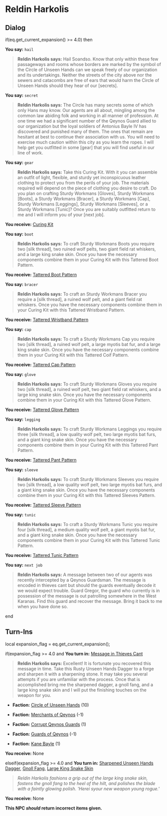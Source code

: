 # Reldin Harkolis
## Dialog

if(eq.get_current_expansion() >= 4.0) then


**You say:** `hail`




>**Reldin Harkolis says:** Hail Soandso. Know that only within these few passageways and rooms whose borders are marked by the symbol of the Circle of Unseen Hands can we speak freely of our organization and its undertakings. Neither the streets of the city above nor the sewers and catacombs are free of ears that would harm the Circle of Unseen Hands should they hear of our [secrets].


**You say:** `secret`




>**Reldin Harkolis says:** The Circle has many secrets some of which only Hans may know. Our agents are all about, mingling among the common law abiding folk and working in all manner of profession. At one time we had a significant number of the Qeynos Guard allied to our organization but the loyal soldiers of Antonius Bayle IV has discovered and punished many of them. The ones that remain are hesitant at best to continue their association with us. You will need to exercise much caution within this city as you learn the ropes. I will help get you outfitted in some [gear] that you will find useful in our line of work.


**You say:** `gear`




>**Reldin Harkolis says:** Take this Curing Kit. With it you can assemble an outfit of light, flexible, and sturdy yet inconspicuous leather clothing to protect you from the perils of your job. The materials required will depend on the piece of clothing you desire to craft. Do you plan on crafting Sturdy Workmans [Gloves], Sturdy Workmans [Boots], a Sturdy Workmans [Bracer], a Sturdy Workmans [Cap], Sturdy Workmans [Leggings], Sturdy Workmans [Sleeves], or a Sturdy Workmans [Tunic]? Once you are suitably outfitted return to me and I will inform you of your [next job].



**You receive:**  [Curing Kit](/item/17125)


**You say:** `boot`




>**Reldin Harkolis says:** To craft Sturdy Workmans Boots you require two [silk thread], two ruined wolf pelts, two giant field rat whiskers, and a large king snake skin. Once you have the necessary components combine them in your Curing Kit with this Tattered Boot Pattern.



**You receive:**  [Tattered Boot Pattern](/item/19561)
  


**You say:** `bracer`




>**Reldin Harkolis says:** To craft an Sturdy Workmans Bracer you require a [silk thread], a ruined wolf pelt, and a giant field rat whiskers. Once you have the necessary components combine them in your Curing Kit with this Tattered Wristband Pattern.



**You receive:**  [Tattered Wristband Pattern](/item/19558)


**You say:** `cap`




>**Reldin Harkolis says:** To craft a Sturdy Workmans Cap you require two [silk thread], a ruined wolf pelt, a large myotis bat fur, and a large king snake skin. Once you have the necessary components combine them in your Curing Kit with this Tattered Coif Pattern.



**You receive:**  [Tattered Cap Pattern](/item/19555)


**You say:** `glove`




>**Reldin Harkolis says:** To craft Sturdy Workmans Gloves you require two [silk thread], a ruined wolf pelt, two giant field rat whiskers, and a large king snake skin. Once you have the necessary components combine them in your Curing Kit with this Tattered Glove Pattern.



**You receive:**  [Tattered Glove Pattern](/item/19559)


**You say:** `legging`




>**Reldin Harkolis says:** To craft Sturdy Workmans Leggings you require three [silk thread], a low quality wolf pelt, two large myotis bat furs, and a giant king snake skin. Once you have the necessary components combine them in your Curing Kit with this Tattered Pant Pattern.



**You receive:**  [Tattered Pant Pattern](/item/19560)


**You say:** `sleeve`




>**Reldin Harkolis says:** To craft Sturdy Workmans Sleeves you require two [silk thread], a low quality wolf pelt, two large myotis bat furs, and a giant king snake skin. Once you have the necessary components combine them in your Curing Kit with this Tattered Sleeves Pattern.



**You receive:**  [Tattered Sleeve Pattern](/item/19557)


**You say:** `tunic`




>**Reldin Harkolis says:** To craft a Sturdy Workmans Tunic you require four [silk thread], a medium quality wolf pelt, a giant myotis bat fur, and a giant king snake skin. Once you have the necessary components combine them in your Curing Kit with this Tattered Tunic Pattern.



**You receive:**  [Tattered Tunic Pattern](/item/19556)


**You say:** `next job`




>**Reldin Harkolis says:** A message between two of our agents was recently intercepted by a Qeynos Guardsman. The message is encoded in thieves cant but should the guards eventually decode it we would expect trouble. Guard Gregor, the guard who currently is in possession of the message is out patrolling somewhere in the West Karanas. Find this guard and recover the message. Bring it back to me when you have done so.

end

## Turn-Ins



local expansion_flag = eq.get_current_expansion();

if(expansion_flag >= 4.0 and  **You turn in:** [Message in Thieves Cant](/item/19942)


>**Reldin Harkolis says:** Excellent! It is fortunate you recovered this message in time. Take this Rusty Unseen Hands Dagger to a forge and sharpen it with a sharpening stone. It may take you several attempts if you are unfamiliar with the process. Once that is accomplished bring me the sharpened dagger, a gnoll fang, and a large king snake skin and I will put the finishing touches on the weapon for you.





* __Faction:__ [Circle of Unseen Hands](/faction/223) (10)




* __Faction:__ [Merchants of Qeynos](/faction/291) (-1)



* __Faction:__ [Corrupt Qeynos Guards](/faction/230) (1)




* __Faction:__ [Guards of Qeynos](/faction/262) (-1)



* __Faction:__ [Kane Bayle](/faction/273) (1)




 **You receive:** None 

elseif(expansion_flag >= 4.0 and  **You turn in:** [Sharpened Unseen Hands Dagger](/item/19944), [Gnoll Fang](/item/13915), [Large King Snake Skin](/item/19945)


>*Reldin Harkolis fashions a grip out of the large king snake skin, fastens the gnoll fang to the heel of the hilt, and polishes the blade with a faintly glowing polish. 'Herei syour new weapon young rogue.'*





 **You receive:** None 

**This NPC *should* return incorrect items given.**
